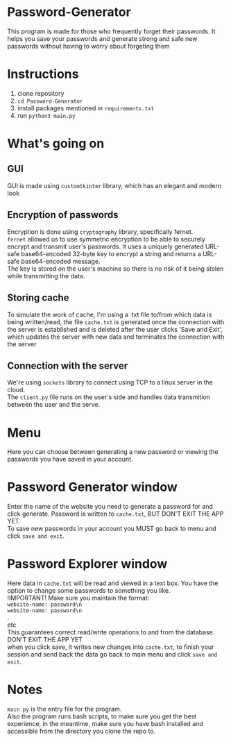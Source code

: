 # Password-Generator
This program is made for those who frequently forget their passwords.
It helps you save your passwords and generate strong and safe new passwords without having to worry about forgeting them

# Instructions
1. clone repository
2. `cd Password-Generator`
3. install packages mentioned in `requirements.txt`
4. run `python3 main.py`

# What's going on
## GUI
GUI is made using `customtkinter` library, which has an elegant and modern look
## Encryption of passwords
Encryption is done using `cryptography` library, specifically fernet.\
`fernet` allowed us to use symmetric encryption to be able to securely encrypt and transmit user's passwords. It uses a uniquely generated URL-safe base64-encoded 32-byte key to encrypt a string and returns a URL-safe base64-encoded message. \
The key is stored on the user's machine so there is no risk of it being stolen while transmitting the data.
## Storing cache
To simulate the work of cache, I'm using a .txt file to/from which data is being written/read, the file `cache.txt` is generated once the connection with the server is established and is deleted after the user clicks 'Save and Exit', which updates the server with new data and terminates the connection with the server

## Connection with the server
We're using `sockets` library to connect using TCP to a linux server in the cloud. \
The `client.py` file runs on the user's side and handles data transmition between the user and the serve.

# Menu
Here you can choose between generating a new password or viewing the passwords you have saved in your account.

# Password Generator window
Enter the name of the website you need to generate a password for and click generate. Password is written to `cache.txt`, BUT DON'T EXIT THE APP YET. \
To save new passwords in your account you MUST go back to menu and click `save and exit`.

# Password Explorer window
Here data in `cache.txt` will be read and viewed in a text box. You have the option to change some passwords to something you like. \
!IMPORTANT!
Make sure you maintain the format: \
`website-name: password\n` \
`website-name: password\n` \
. \
etc \
This guarantees correct read/write operations to and from the database. \
DON'T EXIT THE APP YET \
when you click save, it writes new changes into `cache.txt`, to finish your session and send back the data go back to main menu and click `save and exit`.

# Notes
`main.py` is the entry file for the program. \
Also the program runs bash scripts, to make sure you get the best experience, in the meantime, make sure you have bash installed and accessible from the directory you clone the repo to.


